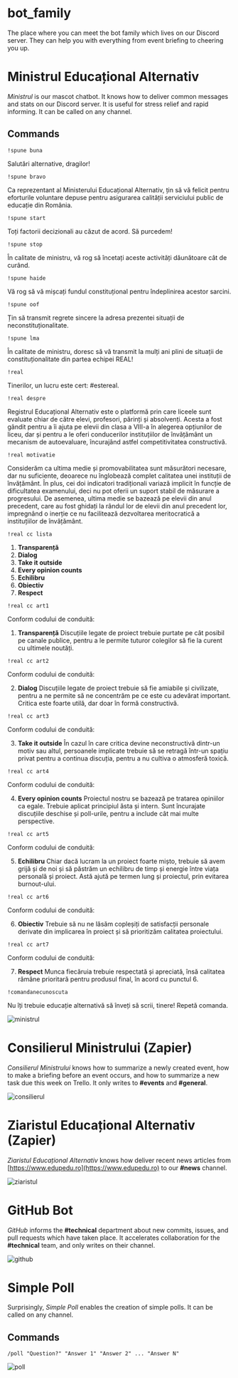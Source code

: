 # bot_family

The place where you can meet the bot family which lives on our Discord server. They can help you with everything from event briefing to cheering you up.

# Ministrul Educațional Alternativ

_Ministrul_ is our mascot chatbot. It knows how to deliver common messages and stats on our Discord server. It is useful for stress relief and rapid informing. It can be called on any channel.

## Commands

`!spune buna`

Salutări alternative, dragilor!

`!spune bravo`

Ca reprezentant al Ministerului Educațional Alternativ, țin să vă felicit pentru eforturile voluntare depuse pentru asigurarea calității serviciului public de educație din România.

`!spune start`

Toți factorii decizionali au căzut de acord. Să purcedem!

`!spune stop`

În calitate de ministru, vă rog să încetați aceste activități dăunătoare cât de curând.

`!spune haide`

Vă rog să vă mișcați fundul constituțional pentru îndeplinirea acestor sarcini.

`!spune oof`

Țin să transmit regrete sincere la adresa prezentei situații de neconstituționalitate.

`!spune lma`

În calitate de ministru, doresc să vă transmit la mulți ani plini de situații de constituționalitate din partea echipei REAL!

`!real`

Tinerilor, un lucru este cert: #estereal.

`!real despre`

Registrul Educațional Alternativ este o platformă prin care liceele sunt evaluate chiar de către elevi, profesori, părinți și absolvenți. Acesta a fost gândit pentru a îi ajuta pe elevii din clasa a VIII-a în alegerea opțiunilor de liceu, dar și pentru a le oferi conducerilor instituțiilor de învățământ un mecanism de autoevaluare, încurajând astfel competitivitatea constructivă.

`!real motivatie`

Considerăm ca ultima medie și promovabilitatea sunt măsurători necesare, dar nu suficiente, deoarece nu înglobează complet calitatea unei instituții de învățământ. În plus, cei doi indicatori tradiționali variază implicit în funcție de dificultatea examenului, deci nu pot oferii un suport stabil de măsurare a progresului. De asemenea, ultima medie se bazează pe elevii din anul precedent, care au fost ghidați la rândul lor de elevii din anul precedent lor, impregnând o inerție ce nu facilitează dezvoltarea meritocratică a instituțiilor de învățământ.

`!real cc lista`

1. **Transparență**
2. **Dialog**
3. **Take it outside**
4. **Every opinion counts**
5. **Echilibru**
6. **Obiectiv**
7. **Respect**

`!real cc art1`

Conform codului de conduită:

1. **Transparență** Discuțiile legate de proiect trebuie purtate pe cât posibil pe canale publice, pentru a le permite tuturor colegilor să fie la curent cu ultimele noutăți.

`!real cc art2`

Conform codului de conduită:

2. **Dialog** Discuțiile legate de proiect trebuie să fie amiabile și civilizate, pentru a ne permite să ne concentrăm pe ce este cu adevărat important. Critica este foarte utilă, dar doar în formă constructivă.
      
`!real cc art3`

Conform codului de conduită:

3. **Take it outside** În cazul în care critica devine neconstructivă dintr-un motiv sau altul, persoanele implicate trebuie să se retragă într-un spațiu privat pentru a continua discuția, pentru a nu cultiva o atmosferă toxică.

`!real cc art4`

Conform codului de conduită:

4. **Every opinion counts** Proiectul nostru se bazează pe tratarea opiniilor ca egale. Trebuie aplicat principiul ăsta și intern. Sunt încurajate discuțiile deschise și poll-urile, pentru a include cât mai multe perspective.

`!real cc art5`

Conform codului de conduită:

5. **Echilibru** Chiar dacă lucram la un proiect foarte mișto, trebuie să avem grijă și de noi și să păstrăm un echilibru de timp și energie între viața personală și proiect. Astă ajută pe termen lung și proiectul, prin evitarea burnout-ului.

`!real cc art6`

Conform codului de conduită:

6. **Obiectiv** Trebuie să nu ne lăsăm copleșiți de satisfacții personale derivate din implicarea în proiect și să prioritizăm calitatea proiectului.

`!real cc art7`

Conform codului de conduită:

7. **Respect** Munca fiecăruia trebuie respectată și apreciată, însă calitatea rămâne prioritară pentru produsul final, în acord cu punctul 6.

`!comandanecunoscuta`

Nu îți trebuie educație alternativă să înveți să scrii, tinere! Repetă comanda.

![ministrul](https://github.com/paubric/real/blob/master/bot_family/ministrul.jpg)

# Consilierul Ministrului (Zapier)

_Consilierul Ministrului_ knows how to summarize a newly created event, how to make a briefing before an event occurs, and how to summarize a new task due this week on Trello. It only writes to **#events** and **#general**.

![consilierul](https://github.com/paubric/real/blob/master/bot_family/consilierul.jpg)

# Ziaristul Educațional Alternativ (Zapier)

_Ziaristul Educațional Alternativ_ knows how deliver recent news articles from [https://www.edupedu.ro](https://www.edupedu.ro) to our **#news** channel.

![ziaristul](https://github.com/paubric/real/blob/master/bot_family/ziaristul.jpg)

# GitHub Bot

_GitHub_ informs the **#technical** department about new commits, issues, and pull requests which have taken place. It accelerates collaboration for the **#technical** team, and only writes on their channel.

![github](https://github.com/paubric/real/blob/master/bot_family/github.jpg)

# Simple Poll

Surprisingly, _Simple Poll_ enables the creation of simple polls. It can be called on any channel.

## Commands

`/poll "Question?" "Answer 1" "Answer 2" ... "Answer N"`

![poll](https://github.com/paubric/real/blob/master/bot_family/poll.jpg)
